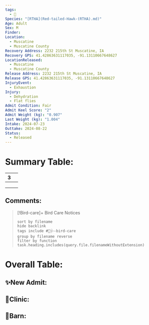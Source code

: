 ```yaml
---
tags:
  - 🦅
Species: "[RTHA](Red-tailed-Hawk-(RTHA).md)"
Age: Adult
Sex: M
Finder: 
Location:
  - Muscatine
  - Muscatine County
Recovery Address: 2232 215th St Muscatine, IA
Recovery GPS: 41.42863631117035, -91.13110667648627
LocationReleased:
  - Muscatine
  - Muscatine County
Release Address: 2232 215th St Muscatine, IA
Release GPS: 41.42863631117035, -91.13110667648627
InjuryEvent:
  - Exhaustion
Injury:
  - Dehydration
  - Flat flies
Admit Condition: Fair
Admit Keel Score: "2"
Admit Weight (kg): "0.907"
Last Weight (kg): "1.004"
Intake: 2024-07-23
Outtake: 2024-08-22
Status:
  - Released
---
```


# Summary Table:

<div><table class="dataview table-view-table"><thead class="table-view-thead"><tr class="table-view-tr-header"><th class="table-view-th"><span></span><span class="dataview small-text">3</span></th><th class="table-view-th"><span></span></th></tr></thead><tbody class="table-view-tbody"><tr><td><span></span></td><td><span></span></td></tr><tr><td><span></span></td><td><span></span></td></tr><tr><td><span></span></td><td><span></span></td></tr></tbody></table></div>

## Comments:

> [!Bird-care]+ Bird Care Notices
>   ```tasks 
>   sort by filename
>   hide backlink
>   tags include #🦅🩺-bird-care 
>   group by filename reverse
>   filter by function task.heading.includes(query.file.filenameWithoutExtension)
>   ```

# Overall Table:

## ✨New Admit:



## 🏥Clinic:



## 🏡Barn:


